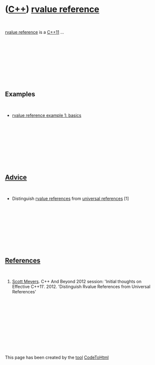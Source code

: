 
 

 

 

 

 

([C++](Cpp.md)) [rvalue reference](CppRvalueReference.md)
===========================================================

 

[rvalue reference](CppRvalueReference.md) is a [C++11](Cpp11.md) ...

 

 

 

 

 

Examples
--------

 

-   [rvalue reference example 1: basics](CppRvalueReferenceExample1.md)

 

 

 

 

 

[Advice](CppAdvice.md)
-----------------------

 

-   Distinguish [rvalue references](CppRvalueReference.md) from
    [universal references](CppUniversalReference.md) \[1\]

 

 

 

 

 

[References](CppReferences.md)
-------------------------------

 

1.  [Scott Meyers](CppScottMeyers.md). C++ And Beyond 2012 session:
    'Initial thoughts on Effective C++11'. 2012. 'Distinguish Rvalue
    References from Universal References'

 

 

 

 

 

 

This page has been created by the [tool](Tools.md)
[CodeToHtml](ToolCodeToHtml.md)
